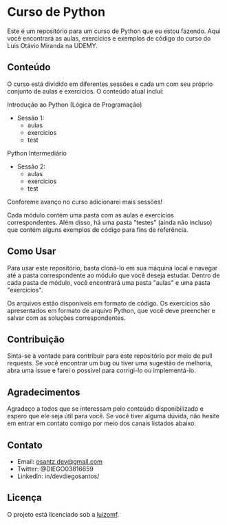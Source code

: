 

# Curso de Python

Este é um repositório para um curso de Python que eu estou fazendo. Aqui você encontrará as aulas, exercícios e exemplos de código do curso do Luís Otávio Miranda na UDEMY.

## Conteúdo

O curso está dividido em diferentes sessões e cada um com seu próprio conjunto de aulas e exercícios. O conteúdo atual inclui:

Introdução ao Python (Lógica de Programação)
- Sessão 1: 
    - aulas
    - exercicios
    - test

Python Intermediário
- Sessão 2: 
    - aulas
    - exercicios
    - test

Conforeme avanço no curso adicionarei mais sessões!

Cada módulo contém uma pasta com as aulas e exercícios correspondentes. Além disso, há uma pasta "testes" (ainda não incluso) que contém alguns exemplos de código para fins de referência.

## Como Usar

Para usar este repositório, basta cloná-lo em sua máquina local e navegar até a pasta correspondente ao módulo que você deseja estudar. Dentro de cada pasta de módulo, você encontrará uma pasta "aulas" e uma pasta "exercícios".

Os arquivos estão disponíveis em formato de código. Os exercícios são apresentados em formato de arquivo Python, que você deve preencher e salvar com as soluções correspondentes.

## Contribuição

Sinta-se à vontade para contribuir para este repositório por meio de pull requests. Se você encontrar um bug ou tiver uma sugestão de melhoria, abra uma issue e farei o possível para corrigi-lo ou implementá-lo.

## Agradecimentos

Agradeço a todos que se interessam pelo conteúdo disponibilizado e espero que ele seja útil para você. Se você tiver alguma dúvida, não hesite em entrar em contato comigo por meio dos canais listados abaixo.

## Contato

- Email: osantz.dev@gmail.com
- Twitter: @DIEGO03816659
- LinkedIn: in/devdiegosantos/

## Licença

O projeto está licenciado sob a [luizomf](https://github.com/luizomf).
